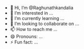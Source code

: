 - 👋 Hi, I’m @Raghunathkandalia
- 👀 I’m interested in ...
- 🌱 I’m currently learning ...
- 💞️ I’m looking to collaborate on ...
- 📫 How to reach me ...
- 😄 Pronouns: ...
- ⚡ Fun fact: ...

<!---
Raghunathkandalia/Raghunathkandalia is a ✨ special ✨ repository because its `README.md` (this file) appears on your GitHub profile.
You can click the Preview link to take a look at your changes.
--->

